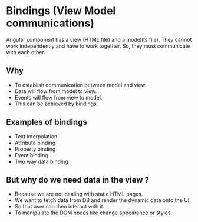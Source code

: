 # Bindings (View Model communications)

Angular component has a view (HTML file) and a model(ts file). They cannot work independently and have to work together. So, they must communicate with each other.

## Why

- To establish communication between model and view.
- Data will flow from model to view.
- Events will flow from view to model.
- This can be achieved by bindings.


## Examples of bindings

- Text interpolation
- Attribute binding
- Property binding
- Event binding
- Two way data binding

## But why do we need data in the view ?

- Because we are not dealing with static HTML pages.
- We want to fetch data from DB and render the dynamic data onto the UI.
- So that user can then interact with it.
- To manipulate the DOM nodes like change appearance or styles.
